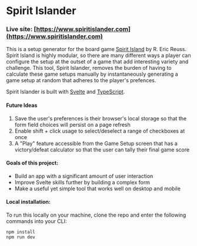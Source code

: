 # Spirit Islander

### Live site: [https://www.spiritislander.com](https://www.spiritislander.com)

This is a setup generator for the board game [Spirit Island](https://www.boardgamegeek.com/boardgame/162886/spirit-island) by R. Eric Reuss. Spirit Island is highly modular, so there are many different ways a player can configure the setup at the outset of a game that add interesting variety and challenge. This tool, Spirit Islander, removes the burden of having to calculate these game setups manually by instantaneously generating a game setup at random that adheres to the player's prefences.

Spirit Islander is built with [Svelte](https://svelte.dev/) and [TypeScript](https://www.typescriptlang.org/).

#### Future Ideas

1. Save the user's preferences is their browser's local storage so that the form field choices will persist on a page refresh
1. Enable shift + click usage to select/deselect a range of checkboxes at once
1. A "Play" feature accessible from the Game Setup screen that has a victory/defeat calculator so that the user can tally their final game score

#### Goals of this project:

- Build an app with a significant amount of user interaction
- Improve Svelte skills further by building a complex form
- Make a useful yet simple tool that works well on desktop and mobile

#### Local installation:

To run this locally on your machine, clone the repo and enter the following commands into your CLI:

```
npm install
npm run dev
```
